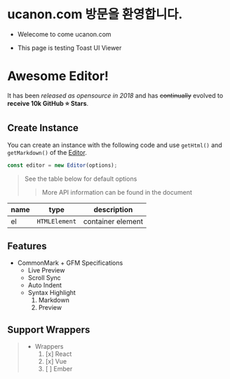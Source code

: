 # ucanon.com 방문을 환영합니다.

* Welecome to come ucanon.com 

* This page is testing Toast UI Viewer


# Awesome Editor!

It has been _released as opensource in 2018_ and has ~~continually~~ evolved to **receive 10k GitHub ⭐️ Stars**.

## Create Instance

You can create an instance with the following code and use `getHtml()` and `getMarkdown()` of the [Editor](https://github.com/nhn/tui.editor).

```js
const editor = new Editor(options);
```

> See the table below for default options
> > More API information can be found in the document

| name | type | description |
| --- | --- | --- |
| el | `HTMLElement` | container element |

## Features

* CommonMark + GFM Specifications
   * Live Preview
   * Scroll Sync
   * Auto Indent
   * Syntax Highlight
        1. Markdown
        2. Preview

## Support Wrappers

> * Wrappers
>    1. [x] React
>    2. [x] Vue
>    3. [ ] Ember